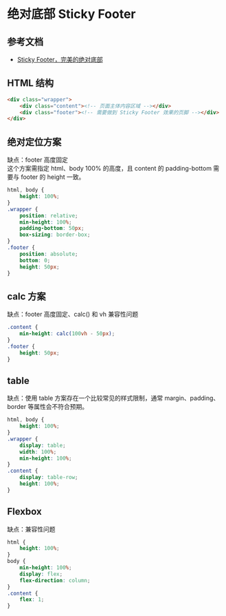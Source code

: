 # 绝对底部 Sticky Footer

## 参考文档
- [Sticky Footer，完美的绝对底部](https://aotu.io/notes/2017/04/13/Sticky-footer/)

## HTML 结构
```html
<div class="wrapper">
    <div class="content"><!-- 页面主体内容区域 --></div>
    <div class="footer"><!-- 需要做到 Sticky Footer 效果的页脚 --></div>
</div>
```

## 绝对定位方案
缺点：footer 高度固定  
这个方案需指定 html、body 100% 的高度，且 content 的 padding-bottom 需要与 footer 的 height 一致。
```css
html, body {
    height: 100%;
}
.wrapper {
    position: relative;
    min-height: 100%;
    padding-bottom: 50px;
    box-sizing: border-box;
}
.footer {
    position: absolute;
    bottom: 0;
    height: 50px;
}
```

## calc 方案
缺点：footer 高度固定、calc() 和 vh 兼容性问题
```css
.content {
    min-height: calc(100vh - 50px);
}
.footer {
    height: 50px;
}
```

## table
缺点：使用 table 方案存在一个比较常见的样式限制，通常 margin、padding、border 等属性会不符合预期。
```css
html, body {
    height: 100%;
}
.wrapper {
    display: table;
    width: 100%;
    min-height: 100%;
}
.content {
    display: table-row;
    height: 100%;
}
```

## Flexbox
缺点：兼容性问题
```css
html {
    height: 100%;
}
body {
    min-height: 100%;
    display: flex;
    flex-direction: column;
}
.content {
    flex: 1;
}
```

